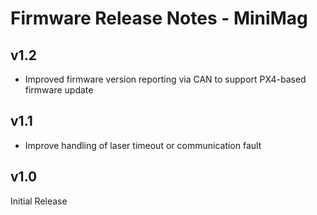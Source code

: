 # Firmware Release Notes - MiniMag

## v1.2
* Improved firmware version reporting via CAN to support PX4-based firmware update

## v1.1
* Improve handling of laser timeout or communication fault

## v1.0
Initial Release